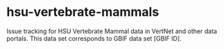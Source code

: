 # hsu-vertebrate-mammals
Issue tracking for HSU Vertebrate Mammal data in VertNet and other data portals. This data set corresponds to GBIF data set [GBIF ID].
